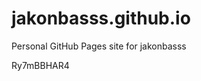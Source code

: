 # jakonbasss.github.io
Personal GitHub Pages site for jakonbasss



























Ry7mBBHAR4
